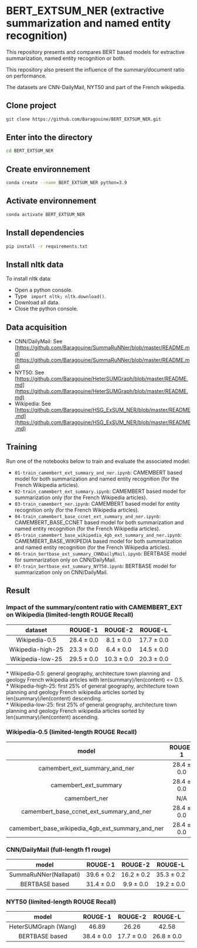 # BERT_EXTSUM_NER (extractive summarization and named entity recognition)
This repository presents and compares BERT based models for extractive summarization, named entity recognition or both.  
  
This repository also present the influence of the summary/document ratio on performance.  
  
The datasets are CNN-DailyMail, NYT50 and part of the French wikipedia.  

## Clone project
```bash
git clone https://github.com/Baragouine/BERT_EXTSUM_NER.git
```

## Enter into the directory
```bash
cd BERT_EXTSUM_NER
```

## Create environnement
```bash
conda create --name BERT_EXTSUM_NER python=3.9
```

## Activate environnement
```bash
conda activate BERT_EXTSUM_NER
```

## Install dependencies
```bash
pip install -r requirements.txt
```

## Install nltk data
To install nltk data:
  - Open a python console.
  - Type ``` import nltk; nltk.download()```.
  - Download all data.
  - Close the python console.

## Data acquisition
  - CNN/DailyMail: See [https://github.com/Baragouine/SummaRuNNer/blob/master/README.md](https://github.com/Baragouine/SummaRuNNer/blob/master/README.md)
  - NYT50: See [https://github.com/Baragouine/HeterSUMGraph/blob/master/README.md](https://github.com/Baragouine/HeterSUMGraph/blob/master/README.md)
  - Wikipedia: See [https://github.com/Baragouine/HSG_ExSUM_NER/blob/master/README.md](https://github.com/Baragouine/HSG_ExSUM_NER/blob/master/README.md)

## Training
Run one of the notebooks below to train and evaluate the associated model:  
  - `01-train_camembert_ext_summary_and_ner.ipynb`: CAMEMBERT based model for both summarization and named entity recognition (for the French Wikipedia articles).
  - `02-train_camembert_ext_summary.ipynb`: CAMEMBERT based model for summarization only (for the French Wikipedia articles).
  - `03-train_camembert_ner.ipynb`: CAMEMBERT based model for entity recognition only (for the French Wikipedia articles).
  - `04-train_camembert_base_ccnet_ext_summary_and_ner.ipynb`: CAMEMBERT_BASE_CCNET based model for both summarization and named entity recognition (for the French Wikipedia articles).
  - `05-train_camembert_base_wikipedia_4gb_ext_summary_and_ner.ipynb`: CAMEMBERT_BASE_WIKIPEDIA based model for both summarization and named entity recognition (for the French Wikipedia articles).
  - `06-train_bertbase_ext_summary_CNNDailyMail.ipynb`: BERTBASE model for summarization only on CNN/DailyMail.
  - `07-train_bertbase_ext_summary_NYT50.ipynb`: BERTBASE model for summarization only on CNN/DailyMail.

## Result

### Impact of the summary/content ratio with CAMEMBERT_EXT on Wikipedia (limited-length ROUGE Recall)
| dataset | ROUGE-1 | ROUGE-2 | ROUGE-L |  
|:-:      |:-:      |:-:      |:-:      |  
| Wikipedia-0.5 |28.4 &plusmn; 0.0|8.1 &plusmn; 0.0|17.7 &plusmn; 0.0|  
| Wikipedia-high-25 |23.3 &plusmn; 0.0|6.4 &plusmn; 0.0|14.5 &plusmn; 0.0|  
| Wikipedia-low-25 |29.5 &plusmn; 0.0|10.3 &plusmn; 0.0|20.3 &plusmn; 0.0|  


&ast; Wikipedia-0.5: general geography, architecture town planning and geology French wikipedia articles with len(summary)/len(content) <= 0.5.  
&ast; Wikipedia-high-25: first 25% of general geography, architecture town planning and geology French wikipedia articles sorted by len(summary)/len(content) descending.  
&ast; Wikipedia-low-25: first 25% of general geography, architecture town planning and geology French wikipedia articles sorted by len(summary)/len(content) ascending.  

### Wikipedia-0.5 (limited-length ROUGE Recall)
| model | ROUGE-1 | ROUGE-2 | ROUGE-L | ACCURACY |  
|:-:      |:-:      |:-:      |:-:      |:-:          |  
|camembert_ext_summary_and_ner|28.4 &plusmn; 0.0|8.1 &plusmn; 0.0|17.7 &plusmn; 0.0|0.997|  
|camembert_ext_summary|28.4 &plusmn; 0.0|8.1 &plusmn; 0.0|17.7 &plusmn; 0.0|  
|camembert_ner|N/A|N/A|N/A|0.997 &plusmn; 0.0|  
|camembert_base_ccnet_ext_summary_and_ner|28.4 &plusmn; 0.0|8.1 &plusmn; 0.0|17.7 &plusmn; 0.0|0.997 &plusmn; 0.0|  
|camembert_base_wikipedia_4gb_ext_summary_and_ner|28.4 &plusmn; 0.0|8.1 &plusmn; 0.0|17.6 &plusmn; 0.0|0.997|  

### CNN/DailyMail (full-length f1 rouge)
| model | ROUGE-1 | ROUGE-2 | ROUGE-L |  
|:-:    |:-:      |:-:      |:-:      |  
|SummaRuNNer(Nallapati)|39.6 &plusmn; 0.2|16.2 &plusmn; 0.2|35.3 &plusmn; 0.2|  
| BERTBASE based |31.4 &plusmn; 0.0|9.9 &plusmn; 0.0|19.2 &plusmn; 0.0|  

### NYT50 (limited-length ROUGE Recall)
| model | ROUGE-1 | ROUGE-2 | ROUGE-L |  
|:-:    |:-:      |:-:      |:-:      |  
| HeterSUMGraph (Wang) | 46.89 | 26.26 | 42.58 |
| BERTBASE based |38.4 &plusmn; 0.0|17.7 &plusmn; 0.0|26.8 &plusmn; 0.0|  
